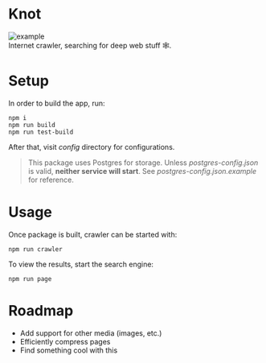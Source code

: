 # Knot

![example](https://github.com/TrashBinNp2019/knot/actions/workflows/main.yml/badge.svg?branch=master)  
Internet crawler, searching for deep web stuff 🕸️.

# Setup

In order to build the app, run:
```
npm i
npm run build
npm run test-build
```
After that, visit _config_ directory for configurations.  
> This package uses Postgres for storage. Unless _postgres-config.json_ is valid, **neither service will start**. See _postgres-config.json.example_ for reference.

# Usage

Once package is built, crawler can be started with:
```
npm run crawler
```
To view the results, start the search engine:
```
npm run page
```

# Roadmap

- Add support for other media (images, etc.)
- Efficiently compress pages
- Find something cool with this
